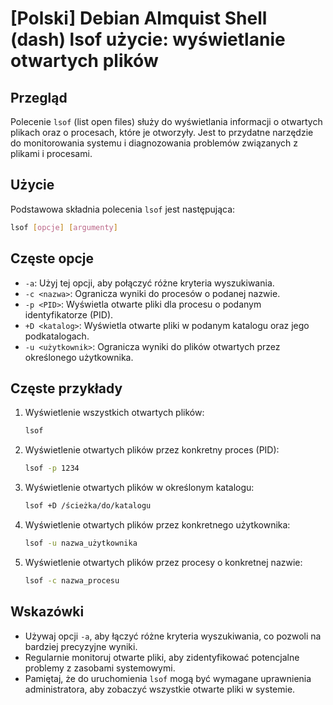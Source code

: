 # [Polski] Debian Almquist Shell (dash) lsof użycie: wyświetlanie otwartych plików

## Przegląd
Polecenie `lsof` (list open files) służy do wyświetlania informacji o otwartych plikach oraz o procesach, które je otworzyły. Jest to przydatne narzędzie do monitorowania systemu i diagnozowania problemów związanych z plikami i procesami.

## Użycie
Podstawowa składnia polecenia `lsof` jest następująca:

```bash
lsof [opcje] [argumenty]
```

## Częste opcje
- `-a`: Użyj tej opcji, aby połączyć różne kryteria wyszukiwania.
- `-c <nazwa>`: Ogranicza wyniki do procesów o podanej nazwie.
- `-p <PID>`: Wyświetla otwarte pliki dla procesu o podanym identyfikatorze (PID).
- `+D <katalog>`: Wyświetla otwarte pliki w podanym katalogu oraz jego podkatalogach.
- `-u <użytkownik>`: Ogranicza wyniki do plików otwartych przez określonego użytkownika.

## Częste przykłady
1. Wyświetlenie wszystkich otwartych plików:
   ```bash
   lsof
   ```

2. Wyświetlenie otwartych plików przez konkretny proces (PID):
   ```bash
   lsof -p 1234
   ```

3. Wyświetlenie otwartych plików w określonym katalogu:
   ```bash
   lsof +D /ścieżka/do/katalogu
   ```

4. Wyświetlenie otwartych plików przez konkretnego użytkownika:
   ```bash
   lsof -u nazwa_użytkownika
   ```

5. Wyświetlenie otwartych plików przez procesy o konkretnej nazwie:
   ```bash
   lsof -c nazwa_procesu
   ```

## Wskazówki
- Używaj opcji `-a`, aby łączyć różne kryteria wyszukiwania, co pozwoli na bardziej precyzyjne wyniki.
- Regularnie monitoruj otwarte pliki, aby zidentyfikować potencjalne problemy z zasobami systemowymi.
- Pamiętaj, że do uruchomienia `lsof` mogą być wymagane uprawnienia administratora, aby zobaczyć wszystkie otwarte pliki w systemie.